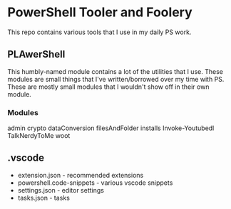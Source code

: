 ﻿# PowerShell Tooler and Foolery

This repo contains various tools that I use in my daily PS work.

## PLAwerShell
This humbly-named module contains a lot of the utilities that I use. These modules are small things that I've written/borrowed over my time with PS. These are mostly small modules that I wouldn't show off in their own module.

### Modules
admin
crypto
dataConversion
filesAndFolder
installs
Invoke-Youtubedl
TalkNerdyToMe
woot


## .vscode

- extension.json - recommended extensions
- powershell.code-snippets - various vscode snippets
- settings.json - editor settings
- tasks.json - tasks
